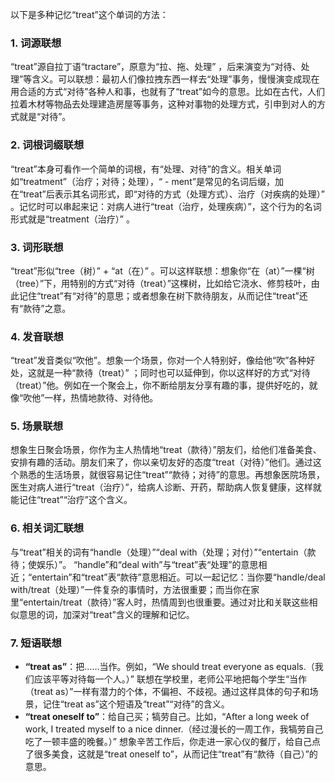 以下是多种记忆“treat”这个单词的方法：

### 1. 词源联想
“treat”源自拉丁语“tractare”，原意为“拉、拖、处理” ，后来演变为“对待、处理”等含义。可以联想：最初人们像拉拽东西一样去“处理”事务，慢慢演变成现在用合适的方式“对待”各种人和事，也就有了“treat”如今的意思。比如在古代，人们拉着木材等物品去处理建造房屋等事务，这种对事物的处理方式，引申到对人的方式就是“对待”。 

### 2. 词根词缀联想 
“treat”本身可看作一个简单的词根，有“处理、对待”的含义。相关单词如“treatment”（治疗；对待；处理），“ - ment”是常见的名词后缀，加在“treat”后表示其名词形式，即“对待的方式（处理方式）、治疗（对疾病的处理）” 。记忆时可以串起来记：对病人进行“treat（治疗，处理疾病）”，这个行为的名词形式就是“treatment（治疗）” 。 

### 3. 词形联想 
“treat”形似“tree（树）” + “at（在）” 。可以这样联想：想象你“在（at）”一棵“树（tree）”下，用特别的方式“对待（treat）”这棵树，比如给它浇水、修剪枝叶，由此记住“treat”有“对待”的意思；或者想象在树下款待朋友，从而记住“treat”还有“款待”之意。 

### 4. 发音联想 
“treat”发音类似“吹他”。想象一个场景，你对一个人特别好，像给他“吹”各种好处，这就是一种“款待（treat）” ；同时也可以延伸到，你以这样好的方式“对待（treat）”他。例如在一个聚会上，你不断给朋友分享有趣的事，提供好吃的，就像“吹他”一样，热情地款待、对待他。 

### 5. 场景联想 
想象生日聚会场景，你作为主人热情地“treat（款待）”朋友们，给他们准备美食、安排有趣的活动。朋友们来了，你以亲切友好的态度“treat（对待）”他们。通过这个熟悉的生活场景，就很容易记住“treat”“款待；对待”的意思。再想象医院场景，医生对病人进行“treat（治疗）”，给病人诊断、开药，帮助病人恢复健康，这样就能记住“treat”“治疗”这个含义。 

### 6. 相关词汇联想 
与“treat”相关的词有“handle（处理）”“deal with（处理；对付）”“entertain（款待；使娱乐）”。 “handle”和“deal with”与“treat”表“处理”的意思相近；“entertain”和“treat”表“款待”意思相近。可以一起记忆：当你要“handle/deal with/treat（处理）”一件复杂的事情时，方法很重要；而当你在家里“entertain/treat（款待）”客人时，热情周到也很重要。通过对比和关联这些相似意思的词，加深对“treat”含义的理解和记忆。 

### 7. 短语联想 
- **“treat as”**：把……当作。例如，“We should treat everyone as equals.（我们应该平等对待每一个人。）” 联想在学校里，老师公平地把每个学生“当作（treat as）”一样有潜力的个体，不偏袒、不歧视。通过这样具体的句子和场景，记住“treat as”这个短语及“treat”“对待”的含义。 
 - **“treat oneself to”**：给自己买；犒劳自己。比如，“After a long week of work, I treated myself to a nice dinner.（经过漫长的一周工作，我犒劳自己吃了一顿丰盛的晚餐。）” 想象辛苦工作后，你走进一家心仪的餐厅，给自己点了很多美食，这就是“treat oneself to”，从而记住“treat”有“款待（自己）”的意思。 